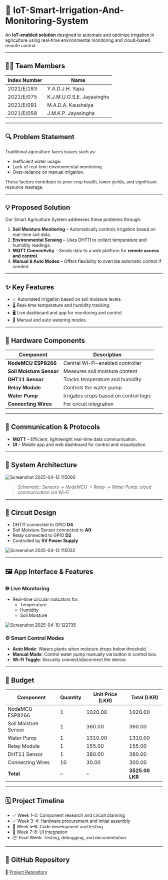 # 🌾 IoT-Smart-Irrigation-And-Monitoring-System

An **IoT-enabled solution** designed to automate and optimize irrigation in agriculture using real-time environmental monitoring and cloud-based remote control.

---

## 👩‍💻 Team Members

| Index Number | Name |
|--------------|------|
| 2021/E/183   | Y.A.D.J.H. Yapa |
| 2021/E/075   | K.J.M.U.G.S.E. Jayasinghe |
| 2021/E/091   | M.A.D.A. Kaushalya |
| 2021/E/058   | J.M.K.P. Jayasingha |

---

## 🔍 Problem Statement

Traditional agriculture faces issues such as:

- Inefficient water usage.
- Lack of real-time environmental monitoring.
- Over-reliance on manual irrigation.

These factors contribute to poor crop health, lower yields, and significant resource wastage.

---

## 💡 Proposed Solution

Our Smart Agriculture System addresses these problems through:

1. **Soil Moisture Monitoring** – Automatically controls irrigation based on real-time soil data.
2. **Environmental Sensing** – Uses DHT11 to collect temperature and humidity readings.
3. **MQTT Connectivity** – Sends data to a web platform for **remote access and control**.
4. **Manual & Auto Modes** – Offers flexibility to override automatic control if needed.

---

## ✨ Key Features

- ✅ Automated irrigation based on soil moisture levels.
- 🌡️ Real-time temperature and humidity tracking.
- 🖥️ Live dashboard and app for monitoring and control.
- 🔁 Manual and auto watering modes.

---

## 🔩 Hardware Components

| Component              | Description |
|------------------------|-------------|
| **NodeMCU ESP8266**    | Central Wi-Fi-enabled controller |
| **Soil Moisture Sensor** | Measures soil moisture content |
| **DHT11 Sensor**       | Tracks temperature and humidity |
| **Relay Module**       | Controls the water pump |
| **Water Pump**         | Irrigates crops based on control logic |
| **Connecting Wires**   | For circuit integration |

---

## 📡 Communication & Protocols

- **MQTT** – Efficient, lightweight real-time data communication.
- **UI** – Mobile app and web dashboard for control and visualization.

---

## 🧠 System Architecture

![Screenshot 2025-04-12 115000](https://github.com/user-attachments/assets/c17adb52-878f-482a-aab9-41dc267fa98e)
> *Schematic: Sensors → NodeMCU → Relay → Water Pump; cloud communication via Wi-Fi*

---

## 📐 Circuit Design

- DHT11 connected to GPIO **D4**
- Soil Moisture Sensor connected to **A0**
- Relay connected to GPIO **D2**
- Controlled by **5V Power Supply**

![Screenshot 2025-04-12 115032](https://github.com/user-attachments/assets/1eb09150-a5c4-4365-9aca-990b4ea951aa)

---

## 🖼️ App Interface & Features

### 🌐 Live Monitoring

- Real-time circular indicators for:
  - Temperature
  - Humidity
  - Soil Moisture

![Screenshot 2025-04-10 122735](https://github.com/user-attachments/assets/68c413a7-9901-486f-8eb8-799115fd06c1)

### ⚙️ Smart Control Modes

- **Auto Mode**: Waters plants when moisture drops below threshold.
- **Manual Mode**: Control water pump manually via button in control box.
- **Wi-Fi Toggle**: Securely connect/disconnect the device.

---

## 💸 Budget

| Component | Quantity | Unit Price (LKR) | Total (LKR) |
|----------|----------|------------------|-------------|
| NodeMCU ESP8266 | 1 | 1020.00 | 1020.00 |
| Soil Moisture Sensor | 1 | 360.00 | 360.00 |
| Water Pump | 1 | 1310.00 | 1310.00 |
| Relay Module | 1 | 155.00 | 155.00 |
| DHT11 Sensor | 1 | 380.00 | 380.00 |
| Connecting Wires | 10 | 30.00 | 300.00 |
| **Total** | – | – | **3525.00 LKR** |

---

## 🗓️ Project Timeline

- ✅ Week 1–2: Component research and circuit planning  
- ✅ Week 3–4: Hardware procurement and initial assembly  
- 🔧 Week 5–6: Code development and testing  
- 🔄 Week 7–8: UI integration  
- 📦 Final Week: Testing, debugging, and documentation

---

## 🔗 GitHub Repository

📁 [Project Repository](https://github.com/janith99hansidu/EC6020-Smart-Agriculture-Project)
